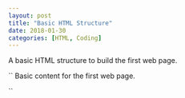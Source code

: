 ```yaml
---
layout: post
title: "Basic HTML Structure"
date: 2018-01-30
categories: [HTML, Coding]
---
```


A basic HTML structure to build the first web page.


``
    <!DOCTYPE html>
    <html lang="en">
      <head>
        <title>First Web Page</title>
        <meta charset="UTF-8">
        <link href="https://fonts.googleapis.com/css?family=
        Open+Sans+Condensed:300|Sonsie+One" rel="stylesheet"
        type="text/css">
      </head>
      <body>
        Basic content for the first web page.
      </body>
    </html>

``
